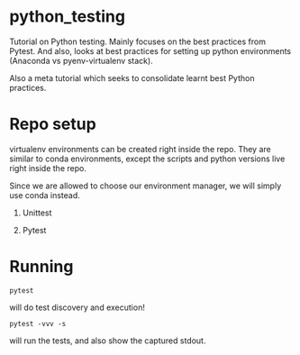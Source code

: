 # python_testing
Tutorial on Python testing. Mainly focuses on the best practices from Pytest. And also, looks at best practices for setting up python environments (Anaconda vs pyenv-virtualenv stack).

Also a meta tutorial which seeks to consolidate learnt best Python practices.

# Repo setup

virtualenv environments can be created right inside the repo. They are similar to conda environments, except the scripts and python versions live right inside the repo.

Since we are allowed to choose our environment manager, we will simply use conda instead.


1. Unittest

2. Pytest

# Running
`pytest` 

will do test discovery and execution!

`pytest -vvv -s`

will run the tests, and also show the captured stdout.